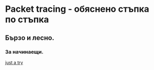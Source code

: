 # Packet tracing - обяснено стъпка по стъпка

## Бързо и лесно. 

### За начинаещи.

[just a try](cat.jpg)